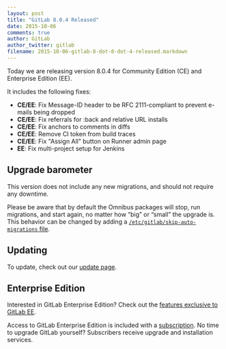 ```yaml
---
layout: post
title: "GitLab 8.0.4 Released"
date: 2015-10-06
comments: true
author: GitLab
author_twitter: gitlab
filename: 2015-10-06-gitlab-8-dot-0-dot-4-released.markdown
---
```


Today we are releasing version 8.0.4 for Community Edition (CE) and Enterprise
Edition (EE).

It includes the following fixes:

- **CE/EE**: Fix Message-ID header to be RFC 2111-compliant to prevent e-mails being dropped
- **CE/EE**: Fix referrals for :back and relative URL installs
- **CE/EE**: Fix anchors to comments in diffs
- **CE/EE**: Remove CI token from build traces
- **CE/EE**: Fix "Assign All" button on Runner admin page
- **EE**: Fix multi-project setup for Jenkins

<!-- more -->

## Upgrade barometer

This version does not include any new migrations, and should not require any
downtime.

Please be aware that by default the Omnibus packages will stop, run migrations,
and start again, no matter how “big” or “small” the upgrade is. This behavior
can be changed by adding a [`/etc/gitlab/skip-auto-migrations`
file](http://doc.gitlab.com/omnibus/update/README.html).

## Updating

To update, check out our [update page](https://about.gitlab.com/update).

## Enterprise Edition

Interested in GitLab Enterprise Edition?
Check out the [features exclusive to GitLab EE](http://about.gitlab.com/features/#enterprise).

Access to GitLab Enterprise Edition is included with a [subscription](http://www.gitlab.com/pricing).
No time to upgrade GitLab yourself?
Subscribers receive upgrade and installation services.
